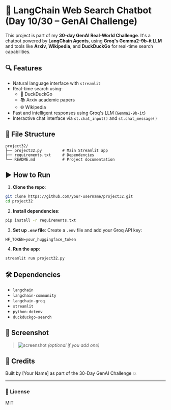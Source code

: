 # 🧠 LangChain Web Search Chatbot (Day 10/30 – GenAI Challenge)

This project is part of my **30-day GenAI Real-World Challenge**. It's a chatbot powered by **LangChain Agents**, using **Groq's Gemma2-9b-it LLM** and tools like **Arxiv**, **Wikipedia**, and **DuckDuckGo** for real-time search capabilities.

## 🔍 Features
- Natural language interface with `streamlit`
- Real-time search using:
  - 🦆 DuckDuckGo
  - 📚 Arxiv academic papers
  - 🌐 Wikipedia
- Fast and intelligent responses using Groq's LLM (`Gemma2-9b-it`)
- Interactive chat interface via `st.chat_input()` and `st.chat_message()`

## 📁 File Structure

```
project32/
├── project32.py         # Main Streamlit app
├── requirements.txt     # Dependencies
└── README.md            # Project documentation
```

## ▶️ How to Run

1. **Clone the repo**:
```bash
git clone https://github.com/your-username/project32.git
cd project32
```

2. **Install dependencies**:
```bash
pip install -r requirements.txt
```

3. **Set up `.env` file**:
Create a `.env` file and add your Groq API key:
```env
HF_TOKEN=your_huggingface_token
```

4. **Run the app**:
```bash
streamlit run project32.py
```

## 🛠 Dependencies

- `langchain`
- `langchain-community`
- `langchain-groq`
- `streamlit`
- `python-dotenv`
- `duckduckgo-search`

## 📸 Screenshot

> ![screenshot](screenshot.png) *(optional if you add one)*

## 🚀 Credits
Built by [Your Name] as part of the 30-Day GenAI Challenge 💥

---

### 📄 License
MIT